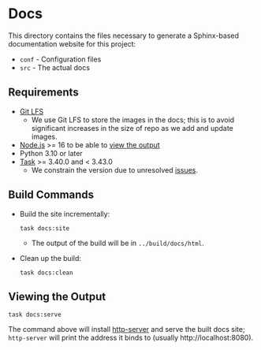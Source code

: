 # Docs

This directory contains the files necessary to generate a Sphinx-based documentation website for
this project:

* `conf` - Configuration files
* `src` - The actual docs

## Requirements

* [Git LFS][git-lfs]
  * We use Git LFS to store the images in the docs; this is to avoid significant increases in
    the size of repo as we add and update images.
* [Node.js] >= 16 to be able to [view the output](#viewing-the-output)
* Python 3.10 or later
* [Task] >= 3.40.0 and < 3.43.0
  * We constrain the version due to unresolved [issues][clp-issue-872].

## Build Commands

* Build the site incrementally:

  ```shell
  task docs:site
  ```

  * The output of the build will be in `../build/docs/html`.

* Clean up the build:

  ```shell
  task docs:clean
  ```

## Viewing the Output

```shell
task docs:serve
```

The command above will install [http-server] and serve the built docs site; `http-server` will print
the address it binds to (usually http://localhost:8080).

[clp-issue-872]: https://github.com/y-scope/clp/issues/872
[git-lfs]: https://git-lfs.com
[http-server]: https://www.npmjs.com/package/http-server
[Node.js]: https://nodejs.org/en/download/current
[Task]: https://taskfile.dev/
